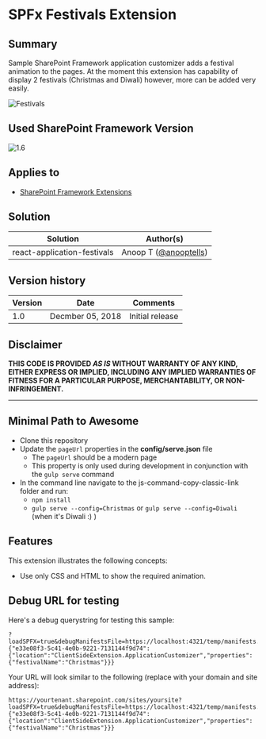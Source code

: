 # SPFx Festivals Extension

## Summary
Sample SharePoint Framework application customizer adds a festival animation to the pages. At the moment this extension has capability of display 2 festivals (Christmas and Diwali) however, more can be added very easily.

![Festivals](./demo/festivals.gif)

## Used SharePoint Framework Version 
![1.6](https://img.shields.io/badge/version-1.6-green.svg)

## Applies to

* [SharePoint Framework Extensions](https://dev.office.com/sharepoint/docs/spfx/extensions/overview-extensions)

## Solution

Solution|Author(s)
--------|---------
react-application-festivals | Anoop T ([@anooptells](https://twitter.com/anooptells))

## Version history

Version|Date|Comments
-------|----|--------
1.0|Decmber 05, 2018|Initial release

## Disclaimer
**THIS CODE IS PROVIDED *AS IS* WITHOUT WARRANTY OF ANY KIND, EITHER EXPRESS OR IMPLIED, INCLUDING ANY IMPLIED WARRANTIES OF FITNESS FOR A PARTICULAR PURPOSE, MERCHANTABILITY, OR NON-INFRINGEMENT.**

---

## Minimal Path to Awesome

- Clone this repository
- Update the `pageUrl` properties in the **config/serve.json** file
  - The `pageUrl` should be a modern page
  - This property is only used during development in conjunction with the `gulp serve` command
- In the command line navigate to the js-command-copy-classic-link folder and run:
  - `npm install`
  - `gulp serve --config=Christmas` or `gulp serve --config=Diwali` (when it's Diwali :) )

## Features

This extension illustrates the following concepts:

- Use only CSS and HTML to show the required animation.

## Debug URL for testing
Here's a debug querystring for testing this sample:

```
?loadSPFX=true&debugManifestsFile=https://localhost:4321/temp/manifests.js&customActions={"e33e08f3-5c41-4e0b-9221-7131144f9d74":{"location":"ClientSideExtension.ApplicationCustomizer","properties":{"festivalName":"Christmas"}}}
```

Your URL will look similar to the following (replace with your domain and site address):
```
https://yourtenant.sharepoint.com/sites/yoursite?loadSPFX=true&debugManifestsFile=https://localhost:4321/temp/manifests.js&customActions={"e33e08f3-5c41-4e0b-9221-7131144f9d74":{"location":"ClientSideExtension.ApplicationCustomizer","properties":{"festivalName":"Christmas"}}}
```